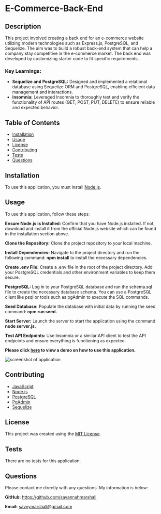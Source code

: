 # E-Commerce-Back-End

## Description
This project involved creating a back end for an e-commerce website utilizing modern technologies such as Express.js, PostgreSQL, and Sequelize. The aim was to build a robust back-end system that can help a company stay competitive in the e-commerce market. The back end was developed by customizing starter code to fit specific requirements.

### Key Learnings:
* **Sequelize and PostgreSQL:**  Designed and implemented a relational database using Sequelize ORM and PostgreSQL, enabling efficient data management and interactions.
* **Insomnia:** Leveraged Insomnia to thoroughly test and verify the functionality of API routes (GET, POST, PUT, DELETE) to ensure reliable and expected behavior.
  
## Table of Contents
  
- [Installation](#installation)
- [Usage](#usage)
- [License](#license)
- [Contributing](#contributing)
- [Tests](#tests)
- [Questions](#questions)

## Installation
To use this application, you must install [Node.js](https://nodejs.org/en).

## Usage

To use this application, follow these steps:

**Ensure Node.js is Installed:** Confirm that you have Node.js installed. If not, download and install it from the official Node.js website which can be found in the installation section above.

**Clone the Repository:** Clone the project repository to your local machine.

**Install Dependencies:** Navigate to the project directory and run the following command: **npm install** to install the necessary dependencies.

**Create .env File:** Create a .env file in the root of the project directory. Add your PostgreSQL credentials and other environment variables to keep them secure.

**PostgreSQL:** Log in to your PostgreSQL database and run the schema.sql file to create the necessary database schema. You can use a PostgreSQL client like psql or tools such as pgAdmin to execute the SQL commands.

**Seed Database:** Populate the database with initial data by running the seed command: **npm run seed.**

**Start Server:** Launch the server to start the application using the command: **node server.js.**

**Test API Endpoints:** Use Insomnia or a similar API client to test the API endpoints and ensure everything is functioning as expected. 

**Please click [here]() to view a demo on how to use this application.**


![screenshot of application](https://github.com/savannahmarshall/E-Commerce-Back-End/blob/main/assets/challenge-13.png)



## Contributing
* [JavaScript](https://www.javascript.com/)
* [Node.js](https://nodejs.org/en)
* [PostgreSQL](https://www.postgresql.org/)
* [PgAdmin](https://www.pgadmin.org/)
* [Sequelize](https://sequelize.org/)

## License
This project was created using the [MIT License](https://opensource.org/license/MIT).

## Tests
There are no tests for this application.

## Questions
Please contact me directly with any questions. My information is below:  

**GitHub:** https://github.com/savannahmarshall  

**Email:** savvymarshall@gmail.com
